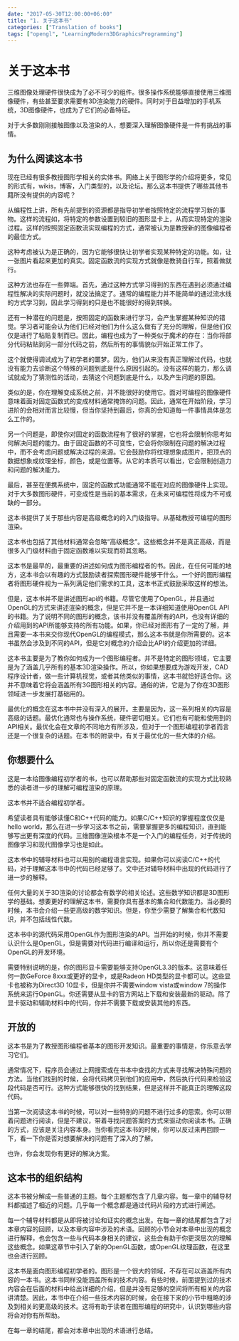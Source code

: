 ```yaml
---
date: "2017-05-30T12:00:00+06:00" 
title: "1. 关于这本书"
categories: ["Translation of books"] 
tags: ["opengl", "LearningModern3DGraphicsProgramming"]
---
```


# 关于这本书

三维图像处理硬件很快成为了必不可少的组件。很多操作系统能够直接使用三维图像硬件，有些甚至要求需要有3D渲染能力的硬件。同时对于日益增加的手机系统，3D图像硬件，也成为了它们的必备特征。

对于大多数刚刚接触图像以及渲染的人，想要深入理解图像硬件是一件有挑战的事情。

## 为什么阅读这本书

现在已经有很多教授图形学相关的实体书。网络上关于图形学的介绍将更多，常见的形式有，wikis，博客，入门类型的，以及论坛。那么这本书提供了哪些其他书籍所没有提供的内容呢？

从编程性上讲，所有先前提到的资源都是指导初学者按照特定的流程学习新的事物。这样的流程如，将特定的参数设置到较旧的图形显卡上，从而实现特定的渲染过程。这样的按照固定函数流实现编程的方式，通常被认为是教授新的图像编程者的最佳方式。

这种考虑被认为是正确的，因为它能够很快让初学者实现某种特定的功能。如，让一张图片看起来更加的真实。固定函数流的实现方式就像是教骑自行车，照着做就行。

这种方法也存在一些弊端。首先，通过这种方式学习得到的东西在遇到必须通过编程性解决的实际问题时，就没法搞定了。通常的编程能力并不能简单的通过流水线的方式学习到，因此学习得到的只是也不能很好的得到转换。

还有一种潜在的问题是，按照固定的函数来进行学习，会产生掌握某种知识的错觉。学习者可能会认为他们已经对他们为什么这么做有了充分的理解，但是他们仅仅是进行了粘贴复制而已。因此，编程也成为了一种类似于魔术的存在：当你将部分代码粘贴到另一部分代码之前，然后所有的事情貌似开始正常工作了。

这个就使得调试成为了初学者的噩梦。因为，他们从来没有真正理解过代码，也就没有能力去诊断这个特殊的问题到底是什么原因引起的。没有这样的能力，那么调试就成为了猜测性的活动，去猜这个问题到底是什么，以及产生问题的原因。

类似的是，你在理解变成系统之前，并不能很好的使用它。面对可编程的图像硬件意味着面对固定函数式的变成材料通常掩饰的问题。因此，通常在开始阶段，学习进阶的会相对而言比较慢，但当你坚持到最后，你真的会知道每一件事情具体是怎么工作的。

另一个问题是，即使你对固定的函数流程有了很好的掌握，它也将会限制你思考如何解决问题的能力。由于固定函数的不可变性，它会将你限制在问题的解决过程中，而不会考虑问题或解决过程的来源。它会鼓励你将纹理想象成图片，把顶点的数据想象成纹理坐标，颜色，或是位置等。从它的本质可以看出，它会限制创造力和问题的解决能力。

最后，甚至在便携系统中，固定的函数式功能通常不能在对应的图像硬件上实现。对于大多数图形硬件，可变成性是当前的基本需求，在未来可编程性将成为不可或缺的一部分。

这本书提供了关于那些内容是高级概念的的入门级指导。从基础教授可编程的图形渲染。

这本书也包括了其他材料通常会忽略“高级概念”。这些概念并不是真正高级，而是很多入门级材料由于固定函数难以实现而将其忽略。

这本书是最早的，最重要的讲述如何成为图形编程者的书。因此，在任何可能的地方，这本书会以有趣的方式鼓励读者探索图形硬件能够干什么。一个好的图形编程者将图形硬件视为一系列满足他们需求的工具，这本书正式鼓励采取这样的想法。

但是，这本书并不是讲述图形api的书籍。尽管它使用了OpenGL，并且通过OpenGL的方式来讲述渲染的概念，但是它并不是一本详细知道使用OpenGL API的书籍。为了说明不同的图形的概念，该书并没有覆盖所有的API，也没有详细的介绍用到的API所能够支持的所有功能。如果，你已经对图形有了一定的了解，并且需要一本书来交你现代OpenGL的编程模式，那么这本书就是你所需要的。这本书虽然会涉及到不同的API，但是它对概念的介绍会比API的介绍更加的详细。

这本书主要是为了教你如何成为一个图形编程者。并不是特定的图形领域，它主要是为了涵盖几乎所有的基本3D渲染操作。所以，你如果想要成为游戏开发，CAD程序设计者，做一些计算机视觉，或者其他类似的事情，这本书就恰好适合你。这并不意味着它将会涵盖所有3G图形相关的内容。通俗的讲，它是为了你在3D图形领域进一步发展打基础用的。

最优化的概念在这本书中并没有深入的展开。主要是因为，这一系列相关的内容是高级的话题。最优化通常也与操作系统，硬件密切相关。它们也有可能和使用到的API相关。最优化会在文章的不同地方有所涉及，但对于一个图形编程初学者而言还是一个很复杂的话题。在本书的附录中，有关于最优化的一些大体的介绍。

## 你想要什么

这是一本给图像编程初学者的书，也可以帮助那些对固定函数流的实现方式比较熟悉的读者进一步的理解可编程渲染的原理。

这本书并不适合编程初学者。

希望读者具有能够读懂C和C++代码的能力。如果C/C++知识的掌握程度仅仅是hello world，那么在进一步学习这本书之前，需要掌握更多的编程知识，直到能够写出更有深度的代码。三维图像渲染根本不是一个入门的编程任务，对于传统的图像学习和现代图像学习也是如此。

这本书中的辅导材料也可以用别的编程语言实现。如果你可以阅读C/C++的代码，对于理解这本书中的代码已经足够了。文中还对辅导材料中出现的代码进行了进一步的解释。

任何大量的关于3D渲染的讨论都会有数学的相关论述。这些数学知识都是3D图形学的基础。想要更好的理解这本书，需要你具有基本的集合和代数能力。当必要的时候，本书会介绍一些更高级的数学知识。但是，你至少需要了解集合和代数知识，并不包括线性代数。

这本书中的源代码采用OpenGL作为图形渲染的API。当开始的时候，你并不需要认识什么是OpenGL，但是需要对代码进行编译和运行，所以你还是需要有个OpenGL的开发环境。

需要特别说明的是，你的图形显卡需要能够支持OpenGL3.3的版本。这意味着任何一款GeForce 8xxx或更好的显卡，或是Radeon HD类型的显卡都可以。这些显卡也被称为Direct3D 10显卡，但是你并不需要window vista或window 7的操作系统来运行OpenGL。你还需要从显卡的官方网站上下载和安装最新的驱动。除了显卡驱动和辅助材料中的代码，你并不需要下载或安装其他的东西。

## 开放的

这本书是为了教授图形编程者基本的图形开发知识。最重要的事情是，你乐意去学习它们。

通常情况下，程序员会通过上网搜索或在书本中查找的方式来寻找解决特殊问题的方法。当他们找到的时候，会将代码拷贝到他们的应用中，然后执行代码来检验这段代码是否可行。这种方式能够很快的找到结果，但是这样并不能真正的理解这段代码。

当第一次阅读这本书的时候，可以对一些特别的问题不进行过多的思索。你可以带着问题进行阅读，但是不建议，带着寻找问题答案的方式来驱动你阅读本书。正确的方式，应该是关注内容本身。当你看完这本书的时候，你可以反过来再回顾一下，看一下你是否对想要解决的问题有了深入的了解。

也许，你会发现你有更好的解决方案。

## 这本书的组织结构

这本书被分解成一些普通的主题。每个主题都包含了几章内容。每一章中的辅导材料都描述了相近的问题。几乎每一个概念都是通过代码片段的方式进行阐述。

每一个辅导材料都是从即将被讨论和证实的概念出发。在每一章的结尾都包含了对本章内容的回顾，以及本章内容中涉及的术语。回顾的小节会对本章中出现的概念进行解释，也会包含一些与代码本身相关的建议，这些会有助于你更深层次的理解这些概念。如果这章节中引入了新的OpenGL函数，或OpenGL纹理函数，在这里也会进行回顾。

这本书是面向图形编程初学者的。图形是一个很大的领域，不存在可以涵盖所有内容的一本书。这本书同样没能涵盖所有的技术内容。有些时候，前面提到过的技术内容会在后面的材料中给出详细的介绍，但是并没有足够的空间将所有相关的内容讲清楚。因此，本书中在介绍一些技术内容的时候，会在接下来的小节中粗略的涉及到相关的更高级的技术。这将有助于读者在图形编程的研究中，认识到哪些内容将会对你有所帮助。

在每一章的结尾，都会对本章中出现的术语进行总结。

